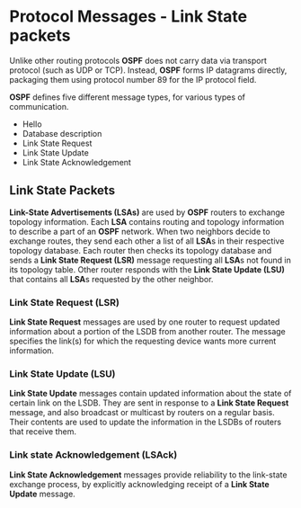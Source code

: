 # Protocol Messages - Link State packets

Unlike other routing protocols **OSPF** does not carry data via transport protocol (such as UDP or TCP).
Instead, **OSPF** forms IP datagrams directly, packaging them using protocol number 89 for the IP protocol field.

**OSPF** defines five different message types, for various types of communication.

- Hello
- Database description
- Link State Request
- Link State Update
- Link State Acknowledgement

## Link State Packets

**Link-State Advertisements (LSAs)** are used by **OSPF** routers to exchange topology information.
Each **LSA** contains routing and topology information to describe a part of an **OSPF** network.
When two neighbors decide to exchange routes, they send each other a list of all **LSA**s in their respective topology database.
Each router then checks its topology database and sends a **Link State Request (LSR)** message requesting all **LSA**s not found in its topology table.
Other router responds with the **Link State Update (LSU)** that contains all **LSA**s requested by the other neighbor.

### Link State Request (LSR)

**Link State Request** messages are used by one router to request updated information about a portion of the LSDB from another router.
The message specifies the link(s) for which the requesting device wants more current information.

### Link State Update (LSU)

**Link State Update** messages contain updated information about the state of certain link on the LSDB.
They are sent in response to a **Link State Request** message, and also broadcast or multicast by routers on a regular basis.
Their contents are used to update the information in the LSDBs of routers that receive them.

### Link state Acknowledgement (LSAck)

**Link State Acknowledgement** messages provide reliability to the link-state exchange process, by explicitly acknowledging receipt of a **Link State Update** message.
